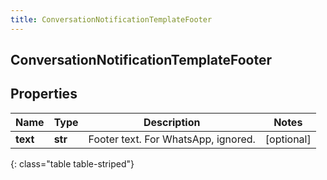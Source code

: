 ```yaml
---
title: ConversationNotificationTemplateFooter
---
```

## ConversationNotificationTemplateFooter

## Properties

|Name | Type | Description | Notes|
|------------ | ------------- | ------------- | -------------|
| **text** | **str** | Footer text. For WhatsApp, ignored. | [optional] |
{: class="table table-striped"}


